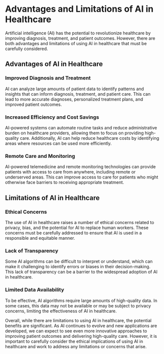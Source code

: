 Advantages and Limitations of AI in Healthcare
=====================================================================================

Artificial intelligence (AI) has the potential to revolutionize healthcare by improving diagnosis, treatment, and patient outcomes. However, there are both advantages and limitations of using AI in healthcare that must be carefully considered.

Advantages of AI in Healthcare
------------------------------

### Improved Diagnosis and Treatment

AI can analyze large amounts of patient data to identify patterns and insights that can inform diagnosis, treatment, and patient care. This can lead to more accurate diagnoses, personalized treatment plans, and improved patient outcomes.

### Increased Efficiency and Cost Savings

AI-powered systems can automate routine tasks and reduce administrative burden on healthcare providers, allowing them to focus on providing high-quality care. Additionally, AI can help reduce healthcare costs by identifying areas where resources can be used more efficiently.

### Remote Care and Monitoring

AI-powered telemedicine and remote monitoring technologies can provide patients with access to care from anywhere, including remote or underserved areas. This can improve access to care for patients who might otherwise face barriers to receiving appropriate treatment.

Limitations of AI in Healthcare
-------------------------------

### Ethical Concerns

The use of AI in healthcare raises a number of ethical concerns related to privacy, bias, and the potential for AI to replace human workers. These concerns must be carefully addressed to ensure that AI is used in a responsible and equitable manner.

### Lack of Transparency

Some AI algorithms can be difficult to interpret or understand, which can make it challenging to identify errors or biases in their decision-making. This lack of transparency can be a barrier to the widespread adoption of AI in healthcare.

### Limited Data Availability

To be effective, AI algorithms require large amounts of high-quality data. In some cases, this data may not be available or may be subject to privacy concerns, limiting the effectiveness of AI in healthcare.

Overall, while there are limitations to using AI in healthcare, the potential benefits are significant. As AI continues to evolve and new applications are developed, we can expect to see even more innovative approaches to improving patient outcomes and delivering high-quality care. However, it is important to carefully consider the ethical implications of using AI in healthcare and work to address any limitations or concerns that arise.

